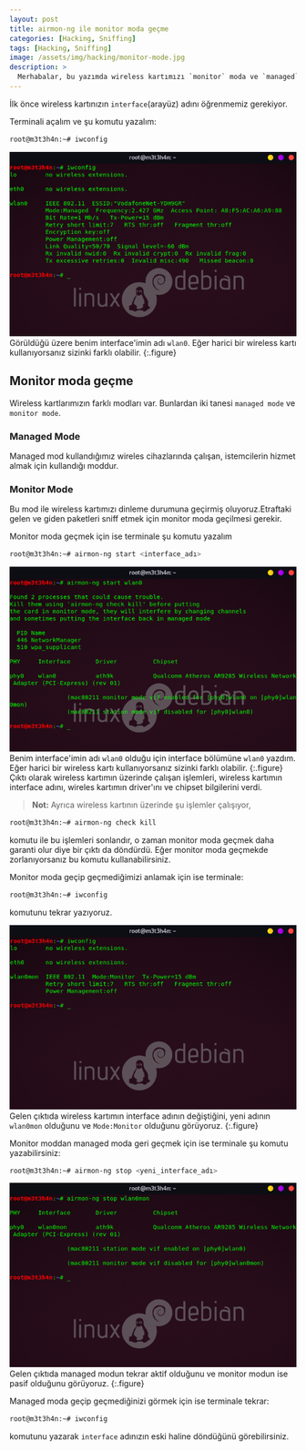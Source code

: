 ```yaml
---
layout: post
title: airmon-ng ile monitor moda geçme
categories: [Hacking, Sniffing]
tags: [Hacking, Sniffing]
image: /assets/img/hacking/monitor-mode.jpg
description: >
  Merhabalar, bu yazımda wireless kartımızı `monitor` moda ve `managed` modlara almayı anlattım.
---
```


İlk önce wireless kartınızın `interface`(arayüz) adını öğrenmemiz gerekiyor.

Terminali açalım ve şu komutu yazalım:
~~~bash
root@m3t3h4n:~# iwconfig
~~~
![iwconfig](/assets/img/hacking/20190427233246-720x463.png)
Görüldüğü üzere benim interface'imin adı `wlan0`. Eğer harici bir wireless kartı kullanıyorsanız sizinki farklı olabilir.
{:.figure}
## Monitor moda geçme
Wireless kartlarımızın farklı modları var. Bunlardan iki tanesi `managed mode` ve `monitor mode`.
### Managed Mode
Managed mod kullandığımız wireles cihazlarında çalışan, istemcilerin hizmet almak için kullandığı moddur.
### Monitor Mode
Bu mod ile wireless kartımızı dinleme durumuna geçirmiş oluyoruz.Etraftaki gelen ve giden paketleri sniff etmek için monitor moda geçilmesi gerekir.

Monitor moda geçmek için ise terminale şu komutu yazalım
~~~bash
root@m3t3h4n:~# airmon-ng start <interface_adı>
~~~
![monitor mod](/assets/img/hacking/20190428002604-720x464.png)
Benim interface'imin adı `wlan0` olduğu için interface bölümüne `wlan0` yazdım. Eğer harici bir wireless kartı kullanıyorsanız sizinki farklı olabilir.
{:.figure}
Çıktı olarak wireless kartımın üzerinde çalışan işlemleri, wireless kartımın interface adını, wireles kartımın driver'ını ve chipset bilgilerini verdi.
>**Not:** Ayrıca wireless kartının üzerinde şu işlemler çalışıyor,
~~~bash
root@m3t3h4n:~# airmon-ng check kill
~~~
komutu ile bu işlemleri sonlandır, o zaman monitor moda geçmek daha garanti olur diye bir çıktı da döndürdü.
Eğer monitor moda geçmekde zorlanıyorsanız bu komutu kullanabilirsiniz.

Monitor moda geçip geçmediğimizi anlamak için ise terminale:
~~~bash
root@m3t3h4n:~# iwconfig
~~~
komutunu tekrar yazıyoruz.

![iwconfig](/assets/img/hacking/20190428015206-722x464.png)
Gelen çıktıda wireless kartımın interface adının değiştiğini, yeni adının `wlan0mon` olduğunu ve `Mode:Monitor` olduğunu görüyoruz.
{:.figure}

Monitor moddan managed moda geri geçmek için ise terminale şu komutu yazabilirsiniz:
~~~bash
root@m3t3h4n:~# airmon-ng stop <yeni_interface_adı>
~~~
![managed mod](/assets/img/hacking/20190428015917-720x462.png)
Gelen çıktıda managed modun tekrar aktif olduğunu ve monitor modun ise pasif olduğunu görüyoruz.
{:.figure}

Managed moda geçip geçmediğinizi görmek için ise terminale tekrar:
~~~sh
root@m3t3h4n:~# iwconfig
~~~
komutunu yazarak `interface` adınızın eski haline döndüğünü görebilirsiniz.